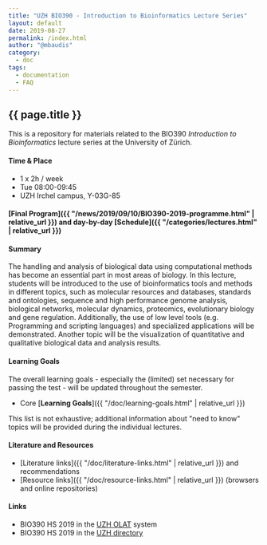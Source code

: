 ```yaml
---
title: "UZH BIO390 - Introduction to Bioinformatics Lecture Series"
layout: default
date: 2019-08-27
permalink: /index.html
author: "@mbaudis"
category:
  - doc
tags:
  - documentation
  - FAQ
---
```


## {{ page.title }}

This is a repository for materials related to the BIO390 _Introduction to Bioinformatics_ lecture series at the University of Zürich.

#### Time & Place

* 1 x 2h / week
* Tue 08:00-09:45
* UZH Irchel campus, Y-03G-85

#### [Final Program]({{ "/news/2019/09/10/BIO390-2019-programme.html" | relative_url }}) and day-by-day [Schedule]({{ "/categories/lectures.html" | relative_url }})

#### Summary

The handling and analysis of biological data using computational methods has become an essential part in most areas of biology. In this lecture, students will be introduced to the use of bioinformatics tools and methods in different topics, such as molecular resources and databases, standards and ontologies, sequence and high performance genome analysis, biological networks, molecular dynamics, proteomics, evolutionary biology and gene regulation. Additionally, the use of low level tools (e.g. Programming and scripting languages) and specialized applications will be demonstrated. Another topic will be the visualization of quantitative and qualitative biological data and analysis results.

#### Learning Goals

The overall learning goals - especially the (limited) set necessary for passing the test - will be updated throughout the semester. 

* Core [__Learning Goals__]({{ "/doc/learning-goals.html" | relative_url }})

This list is not exhaustive; additional information about "need to know" topics 
will be provided during the individual lectures.

#### Literature and Resources

* [Literature links]({{ "/doc/literature-links.html" | relative_url }}) and recommendations
* [Resource links]({{ "/doc/resource-links.html" | relative_url }}) (browsers and online repositories)

#### Links

* BIO390 HS 2019 in the [UZH OLAT](https://lms.uzh.ch/auth/RepositoryEntry/16616980617) system
* BIO390 HS 2019 in the [UZH directory](https://studentservices.uzh.ch/uzh/anonym/vvz/index.html#/details/2019/003/SM/50858977)
 
